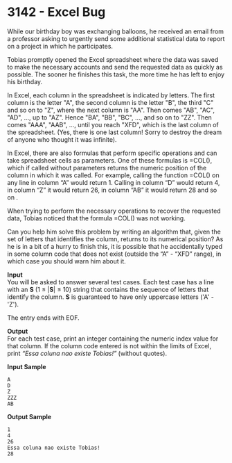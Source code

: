 # 3142 - Excel Bug

While our birthday boy was exchanging balloons, he received an email from a professor asking to urgently send some additional statistical data to report on a project in which he participates.

Tobias promptly opened the Excel spreadsheet where the data was saved to make the necessary accounts and send the requested data as quickly as possible. The sooner he finishes this task, the more time he has left to enjoy his birthday.

In Excel, each column in the spreadsheet is indicated by letters. The first column is the letter "A", the second column is the letter "B", the third "C" and so on to "Z", where the next column is "AA". Then comes "AB", "AC", "AD", ..., up to "AZ". Hence "BA", "BB", "BC", ..., and so on to "ZZ". Then comes "AAA", "AAB", ..., until you reach "XFD", which is the last column of the spreadsheet. (Yes, there is one last column! Sorry to destroy the dream of anyone who thought it was infinite).

In Excel, there are also formulas that perform specific operations and can take spreadsheet cells as parameters. One of these formulas is =COL(), which if called without parameters returns the numeric position of the column in which it was called. For example, calling the function =COL() on any line in column “A” would return 1. Calling in column “D” would return 4, in column “Z” it would return 26, in column “AB” it would return 28 and so on .

When trying to perform the necessary operations to recover the requested data, Tobias noticed that the formula =COL() was not working.

Can you help him solve this problem by writing an algorithm that, given the set of letters that identifies the column, returns to its numerical position? As he is in a bit of a hurry to finish this, it is possible that he accidentally typed in some column code that does not exist (outside the “A” - “XFD” range), in which case you should warn him about it.

**Input**<br>
You will be asked to answer several test cases. Each test case has a line with an **S** (1 ≤ |**S**| ≤ 10) string that contains the sequence of letters that identify the column. **S** is guaranteed to have only uppercase letters ('A' - 'Z').

The entry ends with EOF.

**Output**<br>
For each test case, print an integer containing the numeric index value for that column. If the column code entered is not within the limits of Excel, print *“Essa coluna nao existe Tobias!”* (without quotes).

**Input Sample**
````
A 
D 
Z 
ZZZ 
AB
````

**Output Sample**
````
1 
4 
26 
Essa coluna nao existe Tobias! 
28
````